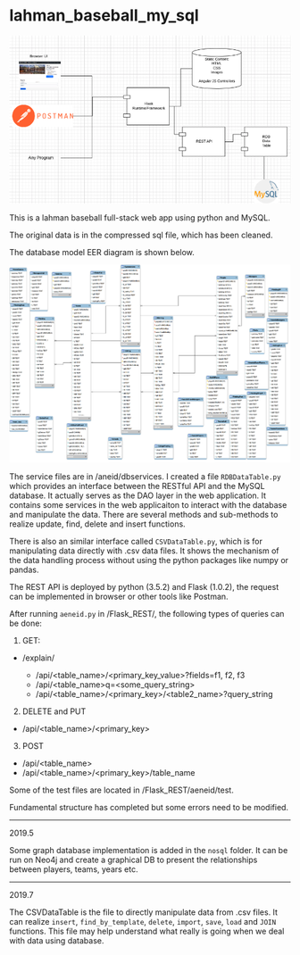 # lahman_baseball_my_sql

![Structure](https://github.com/zyx124/lahman_baseball_my_sql/blob/master/pasted%20image%200.png)

This is a lahman baseball full-stack web app using python and MySQL.

The original data is in the compressed sql file, which has been cleaned. 

The database model EER diagram is shown below.

![EER diagram of database model](https://github.com/zyx124/lahman_baseball_my_sql/blob/master/eer_diagram.png)

The service files are in /aneid/dbservices. I created a file ```RDBDataTable.py``` which provides an interface between the RESTful API and the MySQL database. It actually serves as the DAO layer in the web application. It contains some services in the web applicaiton to interact with the database and manipulate the data. There are several methods and sub-methods to realize update, find, delete and insert functions. 

There is also an similar interface called ```CSVDataTable.py```, which is for manipulating data directly with .csv data files. It shows the mechanism of the data handling process without using the python packages like numpy or pandas.

The REST API is deployed by python (3.5.2) and Flask (1.0.2), the request can be implemented in browser or other tools like Postman.

After running ```aeneid.py``` in /Flask_REST/, the following types of queries can be done:

1. GET:
- /explain/<concept>

  - /api<dbname>/<table_name>/<primary_key_value>?fields=f1, f2, f3
  - /api<dbname>/<table_name>q=<some_query_string>
  - /api<dbname>/<table_name>/<primary_key>/<table2_name>?query_string
2. DELETE and PUT
  - /api<dbname>/<table_name>/<primary_key>
3. POST
  - /api<dbname>/<table_name>
  - /api<dbname>/<table_name>/<primary_key>/table_name

Some of the test files are located in /Flask_REST/aeneid/test.

Fundamental structure has completed but some errors need to be modified.

---
2019.5

Some graph database implementation is added in the ```nosql``` folder. It can be run on Neo4j and create a graphical DB to present the relationships between players, teams, years etc.

---
2019.7

The CSVDataTable is the file to directly manipulate data from .csv files. It can realize ```insert```, ```find_by_template```, ```delete```, ```import```, ```save```, ```load``` and ```JOIN``` functions. This file may help understand what really is going when we deal with data using database.
